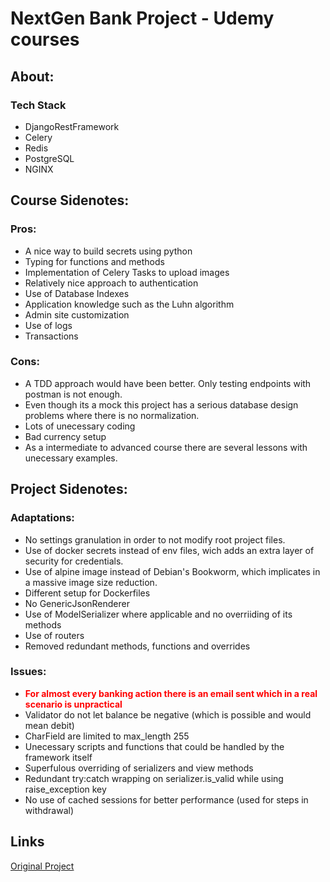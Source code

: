 # NextGen Bank Project - Udemy courses


  <h2>About:</h2>
  <h3>Tech Stack</h3>
  <ul>
    <li>DjangoRestFramework</li>
    <li>Celery</li>
    <li>Redis</li>
    <li>PostgreSQL</li>
    <li>NGINX</li>
  </ul>

<h2>Course Sidenotes:</h2>


  <h3>Pros:</h3>
    <ul>
      <li>A nice way to build secrets using python</li>
      <li>Typing for functions and methods</li>
      <li>Implementation of Celery Tasks to upload images</li>
      <li>Relatively nice approach to authentication</li>
      <li>Use of Database Indexes</li>
      <li>Application knowledge such as the Luhn algorithm</li>
      <li>Admin site customization</li>
      <li>Use of logs</li>
      <li>Transactions</li>
    </ul>

  <h3>Cons:</h3>
    <ul>
      <li>A TDD approach would have been better. Only testing endpoints with postman is not enough.</li>
      <li>Even though its a mock this project has a serious database design problems where there is no normalization.</li>
      <li>Lots of unecessary coding</li>
      <li>Bad currency setup</li>
      <li>As a intermediate to advanced course there are several lessons with unecessary examples.</li>
    </ul>

<h2>Project Sidenotes:</h2>

<h3>Adaptations:</h3>
    <ul>
      <li>No settings granulation in order to not modify root project files.</li>
      <li>Use of docker secrets instead of env files, wich adds an extra layer of security for credentials.</li>
      <li>Use of alpine image instead of Debian's Bookworm, which implicates in a massive image size reduction.</li>
      <li>Different setup for Dockerfiles</li>
      <li>No GenericJsonRenderer</li>
      <li>Use of ModelSerializer where applicable and no overriiding of its methods</li>
      <li>Use of routers</li>
      <li>Removed redundant methods, functions and overrides</li>
    </ul>

<h3>Issues:</h3>
  <ul>
    <li><strong><span style="color:red">For almost every banking action there is an email sent which in a real scenario is unpractical</strong></span></li>
    <li>Validator do not let balance be negative (which is possible and would mean debit) </li>
    <li>CharField are limited to max_length 255</li>
    <li>Unecessary scripts and functions that could be handled by the framework itself</li>
    <li>Superfulous overriding of serializers and view methods</li>
    <li>Redundant try:catch wrapping on serializer.is_valid while using raise_exception key</li>
    <li>No use of cached sessions for better performance (used for steps in withdrawal)</l1>
  </ul>

  <h2>Links</h2>

  [Original Project](https://github.com/API-Imperfect/nextgen-bank)